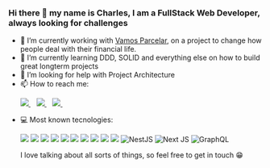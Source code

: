 ### Hi there 👋 my name is Charles, I am a FullStack Web Developer, always looking for challenges

- 🔭 I’m currently working with <a href="https://vamosparcelar.com.br">Vamos Parcelar</a>, on a project to change how people deal with their financial life.
- 🌱 I’m currently learning DDD, SOLID and everything else on how to build great longterm projects
- 🤔 I’m looking for help with Project Architecture
- 📫 How to reach me:
  <p>
    <a href="https://www.linkedin.com/in/charles-willian/">
      <img src="https://img.shields.io/badge/linkedin-%230077B5.svg?&style=for-the-badge&logo=linkedin&logoColor=white" />
    </a>&nbsp;&nbsp;
    <a href="https://www.instagram.com/charles00willian/">
      <img src="https://img.shields.io/badge/instagram-%23E4405F.svg?&style=for-the-badge&logo=instagram&logoColor=white" />        
    </a>&nbsp;&nbsp;
    <a href="https://www.instagram.com/charles00willian/">
      <img src="https://img.shields.io/badge/Twitter-1DA1F2?style=for-the-badge&logo=twitter&logoColor=white" />        
    </a>&nbsp;&nbsp;
  </p>
- 💻 Most known tecnologies:
  <p>
      <img src="https://img.shields.io/badge/JavaScript-323330?style=for-the-badge&logo=javascript&logoColor=F7DF1E" />
      <img src="https://img.shields.io/badge/TypeScript-007ACC?style=for-the-badge&logo=typescript&logoColor=white" />   
      <img src="https://img.shields.io/badge/Node.js-43853D?style=for-the-badge&logo=node.js&logoColor=white" />   
      <img src="https://img.shields.io/badge/HTML5-E34F26?style=for-the-badge&logo=html5&logoColor=white" />        
      <img src="https://img.shields.io/badge/CSS3-1572B6?style=for-the-badge&logo=css3&logoColor=white" />        
      <img src="https://img.shields.io/badge/Express.js-404D59?style=for-the-badge" />        
      <img src="https://img.shields.io/badge/React-20232A?style=for-the-badge&logo=react&logoColor=61DAFB" />        
      <img src="https://img.shields.io/badge/React_Native-20232A?style=for-the-badge&logo=react&logoColor=61DAFB" />        
      <img src="https://img.shields.io/badge/Redux-593D88?style=for-the-badge&logo=redux&logoColor=white" />        
      <img src="https://img.shields.io/badge/MongoDB-4EA94B?style=for-the-badge&logo=mongodb&logoColor=white" /> 
      <img alt="NestJS" src="https://img.shields.io/badge/nestjs-%23E0234E.svg?style=for-the-badge&logo=nestjs&logoColor=white" />
      <img alt="Next JS" src="https://img.shields.io/badge/nextjs-%23000000.svg?style=for-the-badge&logo=next.js&logoColor=white"/>
      <img alt="GraphQL" src="https://img.shields.io/badge/-GraphQL-E10098?style=for-the-badge&logo=graphql"/>
  </p>
  <p textalign="center">
    I love talking about all sorts of things, so feel free to get in touch 😁
  </p>

<!--
**charles00willian/charles00willian** is a ✨ _special_ ✨ repository because its `README.md` (this file) appears on your GitHub profile.
- 👯 I’m looking to collaborate on ...
- 💬 Ask me about ...
- 📫 How to reach me: ...
- 😄 Pronouns: ...
- ⚡ Fun fact: ...
-->
